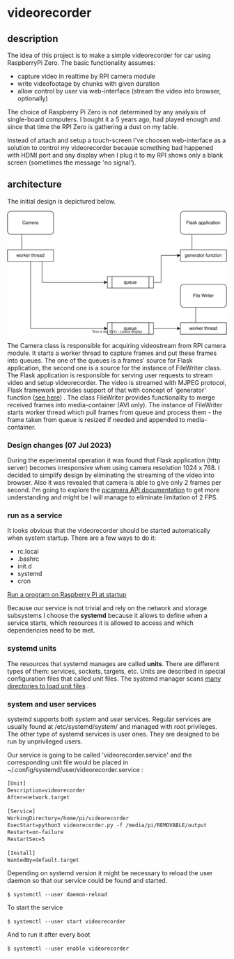 # videorecorder

## description
The idea of this project is to make a simple videorecorder for car using RaspberryPi Zero.
The basic functionality assumes:
 - capture video in realtime by RPI camera module
 - write videofootage by chunks with given duration
 - allow control by user via web-interface (stream the video into browser, optionally)

The choice of Raspberry Pi Zero is not determined by any analysis of single-board computers.
I bought it a 5 years ago, had played enough and since that time the RPI Zero is gathering a dust on my table.

Instead of attach and setup a touch-screen I've choosen web-interface as a solution to control my videorecorder
because something bad happened with HDMI port and any display when I plug it to my RPI shows only a blank screen
(sometimes the message 'no signal').


## architecture
The initial design is depictured below.

![Architecture](./assets/architecture.drawio.svg)

The Camera class is responsible for acquiring videostream from RPI camera module. It starts a worker thread to capture frames and put these frames into queues. The one of the queues 
is a frames' source for Flask application, the second one is a source for the instance of FileWriter class. The Flask application is responsible for serving user requests to stream 
video and setup videorecorder. The video is streamed with MJPEG protocol, Flask framework provides support of that with concept of 'generator' function 
([see here](https://blog.miguelgrinberg.com/post/video-streaming-with-flask)) . The class FileWriter provides functionality to merge received frames into media-container (AVI only).
The instance of FileWriter starts worker thread which pull frames from queue and process them - the frame taken from queue is resized if needed and appended to media-container.

### Design changes (07 Jul 2023)
During the experimental operation it was found that Flask application (http server) becomes irresponsive when using camera resolution 1024 x 768. 
I decided to simplify design by eliminating the streaming of the video into browser. Also it was revealed that camera is able to give only 2 frames per second.
I'm going to explore the [picamera API documentation](https://picamera.readthedocs.io/en/release-1.13/index.html) to get more understanding and might be I will manage to eliminate limitation of 2 FPS.


### run as a service
It looks obvious that the videorecorder should be started automatically when system startup. There are a few ways to do it:
- rc.local
- .bashrc
- init.d
- systemd
- cron 

[Run a program on Raspberry Pi at startup](https://www.dexterindustries.com/howto/run-a-program-on-your-raspberry-pi-at-startup/?ref=nickjvturner.com)

Because our service is not trivial and rely on the network and storage subsystems I choose the **systemd** because it allows 
to define when a service starts, which resources it is allowed to access and which dependencies need to be met.

### systemd units
The resources that systemd manages are called **units**. There are different types of them: services, sockets, targets, etc. Units are described
in special configuration files that called unit files. The systemd manager scans [many directories to load unit files](https://man7.org/linux/man-pages/man5/systemd.unit.5.html) .

### system and user services
systemd supports both *system* and *user* services. Regular services are usually found at /etc/systemd/system/ and managed with root privileges.
The other type of systemd services is user ones. They are designed to be run by unprivileged users.

Our service is going to be called 'videorecorder.service' and the corresponding unit file would be placed in ~/.config/systemd/user/videorecorder.service :

```
[Unit]
Description=videorecorder
After=network.target

[Service]
WorkingDirectory=/home/pi/videorecorder
ExecStart=python3 videorecorder.py -f /media/pi/REMOVABLE/output
Restart=on-failure
RestartSec=5

[Install]
WantedBy=default.target
```

Depending on systemd version it might be necessary to reload the user daemon so that our service could be found and started.

`$ systemctl --user daemon-reload`

To start the service

`$ systemctl --user start videorecorder`

And to run it after every boot

`$ systemctl --user enable videorecorder`
